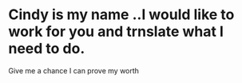 # Cindy is my name ..I would like to work for you and trnslate what I need to do.
Give me a chance I can prove my worth 
